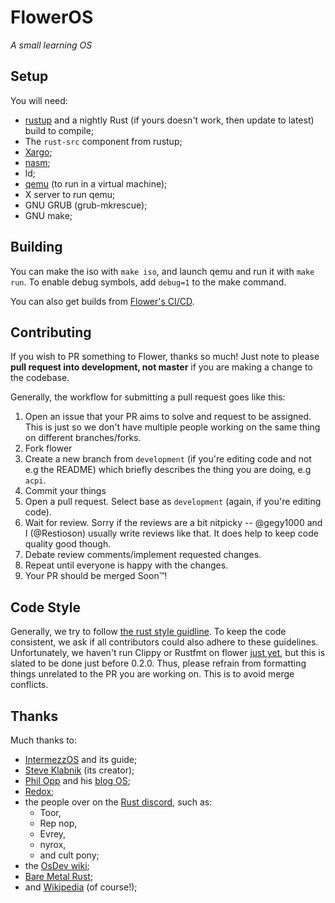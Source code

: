 # FlowerOS

*A small learning OS*

## Setup

You will need:
 - [rustup](https://rustup.rs) and a nightly Rust (if yours doesn't work, then update to latest) build to compile;
 - The `rust-src` component from rustup;
 - [Xargo](https://github.com/japaric/xargo);
 - [nasm](http://www.nasm.us/);
 - ld;
 - [qemu](https://www.qemu.org/) (to run in a virtual machine);
 - X server to run qemu;
 - GNU GRUB (grub-mkrescue);
 - GNU make;

## Building

You can make the iso with `make iso`, and launch qemu and run it with `make run`. To enable debug symbols,
add `debug=1` to the make command.

You can also get builds from [Flower's CI/CD](https://ci.gegy1000.net/job/Flower/).

## Contributing

If you wish to PR something to Flower, thanks so much! Just note to please **pull request into development, not master** 
if you are making a change to the codebase. 

Generally, the workflow for submitting a pull request goes like this:

1. Open an issue that your PR aims to solve and request to be assigned. This is just so we don't have multiple people working on 
the same thing on different branches/forks.
2. Fork flower
3. Create a new branch from `development` (if you're editing code and not e.g the README) which briefly describes the thing you 
are doing, e.g `acpi`.
4. Commit your things
5. Open a pull request. Select base as `development` (again, if you're editing code).
6. Wait for review. Sorry if the reviews are a bit nitpicky -- @gegy1000 and I (@Restioson) usually write reviews like that. It
does help to keep code quality good though.
7. Debate review comments/implement requested changes.
8. Repeat until everyone is happy with the changes.
9. Your PR should be merged Soon™!

## Code Style

Generally, we try to follow [the rust style guidline](https://github.com/rust-lang-nursery/fmt-rfcs/blob/master/guide/guide.md).
To keep the code consistent, we ask if all contributors could also adhere to these guidelines. Unfortunately, we haven't run 
Clippy or Rustfmt on flower [just yet](https://github.com/Restioson/flower/issues/13), but this is slated to be done just before 
0.2.0. Thus, please refrain from formatting things unrelated to the PR you are working on. This is to avoid merge conflicts.

## Thanks

Much thanks to:
 - [IntermezzOS](https://intermezzos.github.io) and its guide;
 - [Steve Klabnik](https://http://www.steveklabnik.com/) (its creator);
 - [Phil Opp](https://phil-opp.com) and his [blog OS](https://os.phil-opp.com);
 - [Redox](https://github.com/redox-os);
 - the people over on the [Rust discord](https://discord.me/rust-lang), such as:
   - Toor,
   - Rep nop,
   - Evrey,
   - nyrox,
   - and cult pony;
 - the [OsDev wiki](http://wiki.osdev.org);
 - [Bare Metal Rust](http://www.randomhacks.net/bare-metal-rust/);
 - and [Wikipedia](https://wikipedia.org) (of course!);
